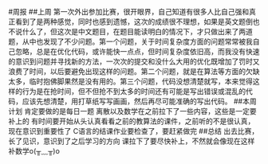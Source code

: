 #周报
##上周
第一次外出参加比赛，很开眼界，自己知道有很多人比自己强和真正看到了是两种感觉，同时也感到遗憾，这次的成绩很不理想，如果是英文题倒也不说什么了，但这次是中文题目，在题目能读明白的情况下，才只做出来了两道题，从中也发现了不少问题。第一个问题，关于时间复杂度方面的问题常常被我自己忽略，总是在优化代码，或许能快一点点，但时间复杂度依旧高，而我没有快速的意识到问题并寻找新的方法，一次次的提交和没什么大用的优化既增加了罚时又浪费了时间，以后要避免出现这样的问题。第二个问题，就是在算法等方面的欠缺太多，临时抱佛脚果然是没有用的。第三个问题，代码没想清楚就写，本来觉得这样的行为是在抢时间，但不但抢不到太多的时间还有可能是写出错误或混乱的代码，应该先想清楚，用打草纸写写画画，然后再尽可能准确的写出代码。
##本周计划
肯定要做的是每日一题
离散以及数学在之前拉下了一些内容，这些是一定要补上的
有时间要开始从头认真看看之前的教算法的课件，之前听的不是很认真，现在意识到重要性了
C语言的结课作业要检查了，要赶紧做完
##总结
出去比赛，长了见识，意识到了之后学习的方向
课拉下了要尽快补上，不然就会像现在这样补数学o(╥﹏╥)o
